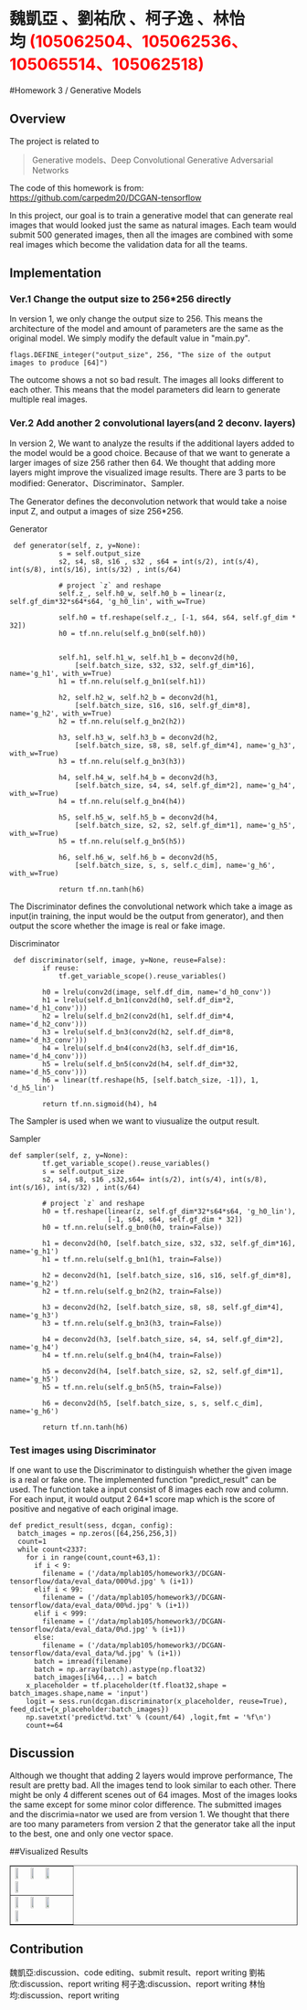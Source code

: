 # 魏凱亞 、劉祐欣 、柯子逸 、林怡均 <span style="color:red">(105062504、105062536、105065514、105062518)</span>

#Homework 3 / Generative Models

## Overview
The project is related to 
> Generative models、Deep Convolutional Generative Adversarial Networks

The code of this homework is from: https://github.com/carpedm20/DCGAN-tensorflow

In this project, our goal is to train a generative model that can generate real images that would looked just the same as natural images. Each team would submit 500 generated images, then all the images are combined with some real images which become the validation data for all the teams.



## Implementation
### Ver.1 Change the output size to 256*256 directly
 
In version 1, we only change the output size to 256. This means the architecture of the model and amount of parameters are the same as the original model.
We simply modify the default value in "main.py".

```
flags.DEFINE_integer("output_size", 256, "The size of the output images to produce [64]")
```
The outcome shows a not so bad result. The images all looks different to each other. This means that the model parameters did learn to generate multiple real images.


### Ver.2 Add another 2 convolutional layers(and 2 deconv. layers)

In version 2, We want to analyze the results if the additional layers added to the model would be a good choice. Because of that we want to generate a larger images of size 256 rather then 64. We thought that adding more layers might improve the visualized image results.
There are 3 parts to be modified: Generator、Discriminator、Sampler.



The Generator defines the deconvolution network that would take a noise input Z, and output a images of size 256*256.

Generator
```
 def generator(self, z, y=None):
            s = self.output_size
            s2, s4, s8, s16 , s32 , s64 = int(s/2), int(s/4), int(s/8), int(s/16), int(s/32) , int(s/64)

            # project `z` and reshape
            self.z_, self.h0_w, self.h0_b = linear(z, self.gf_dim*32*s64*s64, 'g_h0_lin', with_w=True)

            self.h0 = tf.reshape(self.z_, [-1, s64, s64, self.gf_dim * 32])
            h0 = tf.nn.relu(self.g_bn0(self.h0))


            self.h1, self.h1_w, self.h1_b = deconv2d(h0,
                [self.batch_size, s32, s32, self.gf_dim*16], name='g_h1', with_w=True)
            h1 = tf.nn.relu(self.g_bn1(self.h1))

            h2, self.h2_w, self.h2_b = deconv2d(h1,
                [self.batch_size, s16, s16, self.gf_dim*8], name='g_h2', with_w=True)
            h2 = tf.nn.relu(self.g_bn2(h2))

            h3, self.h3_w, self.h3_b = deconv2d(h2,
                [self.batch_size, s8, s8, self.gf_dim*4], name='g_h3', with_w=True)
            h3 = tf.nn.relu(self.g_bn3(h3))

            h4, self.h4_w, self.h4_b = deconv2d(h3,
                [self.batch_size, s4, s4, self.gf_dim*2], name='g_h4', with_w=True)
            h4 = tf.nn.relu(self.g_bn4(h4))

            h5, self.h5_w, self.h5_b = deconv2d(h4,
                [self.batch_size, s2, s2, self.gf_dim*1], name='g_h5', with_w=True)
            h5 = tf.nn.relu(self.g_bn5(h5))

            h6, self.h6_w, self.h6_b = deconv2d(h5,
                [self.batch_size, s, s, self.c_dim], name='g_h6', with_w=True)

            return tf.nn.tanh(h6)
```


The Discriminator defines the convolutional network which take a image as input(in training, the input would be the output from generator), and then output the score whether the image is real or fake image.


Discriminator
```
 def discriminator(self, image, y=None, reuse=False):
        if reuse:
            tf.get_variable_scope().reuse_variables()

        h0 = lrelu(conv2d(image, self.df_dim, name='d_h0_conv'))
        h1 = lrelu(self.d_bn1(conv2d(h0, self.df_dim*2, name='d_h1_conv')))
        h2 = lrelu(self.d_bn2(conv2d(h1, self.df_dim*4, name='d_h2_conv')))
        h3 = lrelu(self.d_bn3(conv2d(h2, self.df_dim*8, name='d_h3_conv')))
        h4 = lrelu(self.d_bn4(conv2d(h3, self.df_dim*16, name='d_h4_conv')))
        h5 = lrelu(self.d_bn5(conv2d(h4, self.df_dim*32, name='d_h5_conv')))
        h6 = linear(tf.reshape(h5, [self.batch_size, -1]), 1, 'd_h5_lin')

        return tf.nn.sigmoid(h4), h4
```


The Sampler is used when we want to viusualize the output result.

Sampler
```
def sampler(self, z, y=None):
        tf.get_variable_scope().reuse_variables()
        s = self.output_size
        s2, s4, s8, s16 ,s32,s64= int(s/2), int(s/4), int(s/8), int(s/16), int(s/32) , int(s/64)

        # project `z` and reshape
        h0 = tf.reshape(linear(z, self.gf_dim*32*s64*s64, 'g_h0_lin'),
                        [-1, s64, s64, self.gf_dim * 32])
        h0 = tf.nn.relu(self.g_bn0(h0, train=False))

        h1 = deconv2d(h0, [self.batch_size, s32, s32, self.gf_dim*16], name='g_h1')
        h1 = tf.nn.relu(self.g_bn1(h1, train=False))

        h2 = deconv2d(h1, [self.batch_size, s16, s16, self.gf_dim*8], name='g_h2')
        h2 = tf.nn.relu(self.g_bn2(h2, train=False))

        h3 = deconv2d(h2, [self.batch_size, s8, s8, self.gf_dim*4], name='g_h3')
        h3 = tf.nn.relu(self.g_bn3(h3, train=False))

        h4 = deconv2d(h3, [self.batch_size, s4, s4, self.gf_dim*2], name='g_h4')
        h4 = tf.nn.relu(self.g_bn4(h4, train=False))

        h5 = deconv2d(h4, [self.batch_size, s2, s2, self.gf_dim*1], name='g_h5')
        h5 = tf.nn.relu(self.g_bn5(h5, train=False))

        h6 = deconv2d(h5, [self.batch_size, s, s, self.c_dim], name='g_h6')

        return tf.nn.tanh(h6)

```

### Test images using Discriminator

If one want to use the Discriminator to distinguish whether the given image is a real or fake one. The implemented function "predict_result" can be used. The function take a input consist of 8 images each row and column. For each input, it would output 2 64*1 score map which is the score of positive and negative of each original image.

```
def predict_result(sess, dcgan, config):
  batch_images = np.zeros([64,256,256,3])
  count=1
  while count<2337:
    for i in range(count,count+63,1):
      if i < 9:
        filename = ('/data/mplab105/homework3//DCGAN-tensorflow/data/eval_data/000%d.jpg' % (i+1))
      elif i < 99:
        filename = ('/data/mplab105/homework3//DCGAN-tensorflow/data/eval_data/00%d.jpg' % (i+1))
      elif i < 999:
        filename = ('/data/mplab105/homework3//DCGAN-tensorflow/data/eval_data/0%d.jpg' % (i+1))
      else:
        filename = ('/data/mplab105/homework3//DCGAN-tensorflow/data/eval_data/%d.jpg' % (i+1))
      batch = imread(filename)
      batch = np.array(batch).astype(np.float32)
      batch_images[i%64,...] = batch
    x_placeholder = tf.placeholder(tf.float32,shape = batch_images.shape,name = 'input')
    logit = sess.run(dcgan.discriminator(x_placeholder, reuse=True), feed_dict={x_placeholder:batch_images})
    np.savetxt('predict%d.txt' % (count/64) ,logit,fmt = '%f\n')
    count+=64
```


## Discussion
Although we thought that adding 2 layers would improve performance, The result are pretty bad. All the images tend to look similar to each other. There might be only 4 different scenes out of 64 images. Most of the images looks the same except for some minor color difference.
The submitted images and the discrimia=nator we used are from version 1. We thought that there are too many parameters from version 2 that the generator take all the input to the best, one and only one vector space.  

##Visualized Results
<table border=1>
<tr>
<td>
<img src="o1.png" width="24%"/>
<img src="o2.png" width="24%"/>
<img src="o3.png" width="24%"/>
<img src="o4.png" width="24%"/>
</td>
</tr>

<tr>
<td>
<img src="a1.png" width="24%"/>
<img src="a2.png" width="24%"/>
<img src="a3.png" width="24%"/>
<img src="a4.png" width="24%"/>
</td>
</tr>

</table>

## Contribution
魏凱亞:discussion、code editing、submit result、report writing
劉祐欣:discussion、report writing
柯子逸:discussion、report writing
林怡均:discussion、report writing

